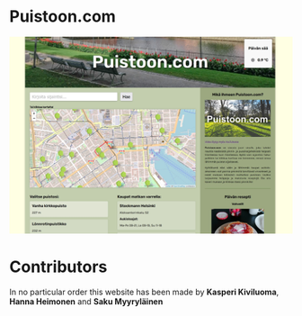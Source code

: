 # Puistoon.com
<p align="left">
  <img src=https://github.com/ussaka/Puistoon.com/blob/main/images/Puistoon.com.jpg width="1000" alt="Image of Puistoon.com website's front page">
</p>

# Contributors
In no particular order this website has been made by **Kasperi Kiviluoma**, **Hanna Heimonen** and **Saku Myyryläinen**
